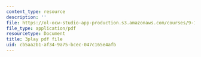 ```yaml
---
content_type: resource
description: ''
file: https://ol-ocw-studio-app-production.s3.amazonaws.com/courses/9-14-brain-structure-and-its-origins-spring-2014/cb5aa2b1af349a75bcec047c165e4afb_555114.pdf
file_type: application/pdf
resourcetype: Document
title: 3play pdf file
uid: cb5aa2b1-af34-9a75-bcec-047c165e4afb
---
```

